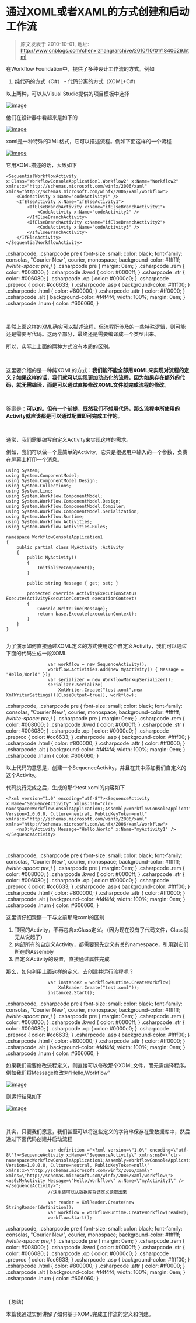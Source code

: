 # 通过XOML或者XAML的方式创建和启动工作流 
> 原文发表于 2010-10-01, 地址: http://www.cnblogs.com/chenxizhang/archive/2010/10/01/1840629.html 


在Workflow Foundation中，提供了多种设计工作流的方式。例如

 1. 纯代码的方式（C#） - 代码分离的方式（XOML+C#）

 以上两种，可以从Visual Studio提供的项目模板中选择

 [![image](./images/1840629-image_thumb.png "image")](http://images.cnblogs.com/cnblogs_com/chenxizhang/Windows-Live-Writer/35b07a03cf61_1101A/image_2.png)

 他们在设计器中看起来是如下的

 [![image](./images/1840629-image_thumb_1.png "image")](http://images.cnblogs.com/cnblogs_com/chenxizhang/Windows-Live-Writer/35b07a03cf61_1101A/image_4.png)

 xoml是一种特殊的XML格式，它可以描述流程。例如下面这样的一个流程

 [![image](./images/1840629-image_thumb_2.png "image")](http://images.cnblogs.com/cnblogs_com/chenxizhang/Windows-Live-Writer/35b07a03cf61_1101A/image_6.png)

 它用XOML描述的话，大致如下


```
<SequentialWorkflowActivity x:Class="WorkflowConsoleApplication1.Workflow2" x:Name="Workflow2" xmlns:x="http://schemas.microsoft.com/winfx/2006/xaml" xmlns="http://schemas.microsoft.com/winfx/2006/xaml/workflow">
    <CodeActivity x:Name="codeActivity1" />
    <IfElseActivity x:Name="ifElseActivity1">
        <IfElseBranchActivity x:Name="ifElseBranchActivity1">
            <CodeActivity x:Name="codeActivity2" />
        </IfElseBranchActivity>
        <IfElseBranchActivity x:Name="ifElseBranchActivity2">
            <CodeActivity x:Name="codeActivity3" />
        </IfElseBranchActivity>
    </IfElseActivity>
</SequentialWorkflowActivity>
```

.csharpcode, .csharpcode pre
{
 font-size: small;
 color: black;
 font-family: consolas, "Courier New", courier, monospace;
 background-color: #ffffff;
 /*white-space: pre;*/
}
.csharpcode pre { margin: 0em; }
.csharpcode .rem { color: #008000; }
.csharpcode .kwrd { color: #0000ff; }
.csharpcode .str { color: #006080; }
.csharpcode .op { color: #0000c0; }
.csharpcode .preproc { color: #cc6633; }
.csharpcode .asp { background-color: #ffff00; }
.csharpcode .html { color: #800000; }
.csharpcode .attr { color: #ff0000; }
.csharpcode .alt 
{
 background-color: #f4f4f4;
 width: 100%;
 margin: 0em;
}
.csharpcode .lnum { color: #606060; }

 


虽然上面这样的XML确实可以描述流程，但流程所涉及的一些特殊逻辑，则可能还是需要写代码。这两个部分，最终还是需要编译成一个类型出来。


所以，实际上上面的两种方式没有本质的区别。


 


这里要介绍的是一种纯XOML的方式：**我们能不能全部用XOML来实现对流程的定义？如果这样的话，我们就可以实现更加动态化的流程，因为如果存在额外的代码，就无需编译，而是可以通过直接修改XOML文件就完成流程的修改**。


 


答案是：**可以的。但有一个前提，既然我们不想用代码，那么流程中所使用的Activity就应该都是可以通过配置即可完成工作的**。


 


通常，我们需要编写自定义Activity来实现这样的需求。


例如，我们可以做一个最简单的Activity，它只是根据用户输入的一个参数，负责在屏幕上打印一个消息。


```
using System;
using System.ComponentModel;
using System.ComponentModel.Design;
using System.Collections;
using System.Linq;
using System.Workflow.ComponentModel;
using System.Workflow.ComponentModel.Design;
using System.Workflow.ComponentModel.Compiler;
using System.Workflow.ComponentModel.Serialization;
using System.Workflow.Runtime;
using System.Workflow.Activities;
using System.Workflow.Activities.Rules;

namespace WorkflowConsoleApplication1
{
    public partial class MyActivity :Activity
    {
        public MyActivity()
        {
            InitializeComponent();
        }

        public string Message { get; set; }

        protected override ActivityExecutionStatus Execute(ActivityExecutionContext executionContext)
        {
            Console.WriteLine(Message);
            return base.Execute(executionContext);
        }
    }
}


```

为了演示如何直接通过XOML定义的方式使用这个自定义Activity，我们可以通过下面的代码生成一段XOML


```
                var workflow = new SequenceActivity();
                workflow.Activities.Add(new MyActivity() { Message = "Hello,World" });
                var serializer = new WorkflowMarkupSerializer();
                serializer.Serialize(
                    XmlWriter.Create("test.xoml",new XmlWriterSettings(){CloseOutput=true}), workflow);

```


.csharpcode, .csharpcode pre
{
 font-size: small;
 color: black;
 font-family: consolas, "Courier New", courier, monospace;
 background-color: #ffffff;
 /*white-space: pre;*/
}
.csharpcode pre { margin: 0em; }
.csharpcode .rem { color: #008000; }
.csharpcode .kwrd { color: #0000ff; }
.csharpcode .str { color: #006080; }
.csharpcode .op { color: #0000c0; }
.csharpcode .preproc { color: #cc6633; }
.csharpcode .asp { background-color: #ffff00; }
.csharpcode .html { color: #800000; }
.csharpcode .attr { color: #ff0000; }
.csharpcode .alt 
{
 background-color: #f4f4f4;
 width: 100%;
 margin: 0em;
}
.csharpcode .lnum { color: #606060; }




以上代码的意思是，创建一个SequenceActivity，并且在其中添加我们自定义的这个Activity。


代码执行完成之后，生成的那个test.xoml的内容如下


```
<?xml version="1.0" encoding="utf-8"?><SequenceActivity x:Name="SequenceActivity" xmlns:ns0="clr-namespace:WorkflowConsoleApplication1;Assembly=WorkflowConsoleApplication1, Version=1.0.0.0, Culture=neutral, PublicKeyToken=null" xmlns:x="http://schemas.microsoft.com/winfx/2006/xaml" xmlns="http://schemas.microsoft.com/winfx/2006/xaml/workflow">
    <ns0:MyActivity Message="Hello,World" x:Name="myActivity1" />
</SequenceActivity>
```

```
 
```

.csharpcode, .csharpcode pre
{
 font-size: small;
 color: black;
 font-family: consolas, "Courier New", courier, monospace;
 background-color: #ffffff;
 /*white-space: pre;*/
}
.csharpcode pre { margin: 0em; }
.csharpcode .rem { color: #008000; }
.csharpcode .kwrd { color: #0000ff; }
.csharpcode .str { color: #006080; }
.csharpcode .op { color: #0000c0; }
.csharpcode .preproc { color: #cc6633; }
.csharpcode .asp { background-color: #ffff00; }
.csharpcode .html { color: #800000; }
.csharpcode .attr { color: #ff0000; }
.csharpcode .alt 
{
 background-color: #f4f4f4;
 width: 100%;
 margin: 0em;
}
.csharpcode .lnum { color: #606060; }

这里请仔细观察一下与之前那段xoml的区别
1. 顶层的Activity，不再包含x:Class定义。（因为现在没有了代码文件，Class就无从说起了）
2. 内部所有的自定义Activity，都需要预先定义有关的namespace，引用到它们所在的Assembly
3. 自定义Activity的设置，直接通过属性完成


那么，如何利用上面这样的定义，去创建并运行流程呢？


```
                var instance2 = workflowRuntime.CreateWorkflow(
                    XmlReader.Create("test.xoml"));
                instance2.Start();
```


.csharpcode, .csharpcode pre
{
 font-size: small;
 color: black;
 font-family: consolas, "Courier New", courier, monospace;
 background-color: #ffffff;
 /*white-space: pre;*/
}
.csharpcode pre { margin: 0em; }
.csharpcode .rem { color: #008000; }
.csharpcode .kwrd { color: #0000ff; }
.csharpcode .str { color: #006080; }
.csharpcode .op { color: #0000c0; }
.csharpcode .preproc { color: #cc6633; }
.csharpcode .asp { background-color: #ffff00; }
.csharpcode .html { color: #800000; }
.csharpcode .attr { color: #ff0000; }
.csharpcode .alt 
{
 background-color: #f4f4f4;
 width: 100%;
 margin: 0em;
}
.csharpcode .lnum { color: #606060; }




如果我们需要修改流程定义，则直接可以修改那个XOML文件，而无需编译程序。例如我们将Message修改为“Hello,Workflow”


[![image](./images/1840629-image_thumb_3.png "image")](http://images.cnblogs.com/cnblogs_com/chenxizhang/Windows-Live-Writer/35b07a03cf61_1101A/image_8.png)


则运行结果如下


[![image](./images/1840629-image_thumb_4.png "image")](http://images.cnblogs.com/cnblogs_com/chenxizhang/Windows-Live-Writer/35b07a03cf61_1101A/image_10.png)


 


其实，只要我们愿意，我们甚至可以将这些定义的字符串保存在爱数据库中，然后通过下面代码创建并启动流程


```
                var definition ="<?xml version=\"1.0\" encoding=\"utf-8\"?><SequenceActivity x:Name=\"SequenceActivity\" xmlns:ns0=\"clr-namespace:WorkflowConsoleApplication1;Assembly=WorkflowConsoleApplication1, Version=1.0.0.0, Culture=neutral, PublicKeyToken=null\" xmlns:x=\"http://schemas.microsoft.com/winfx/2006/xaml\" xmlns=\"http://schemas.microsoft.com/winfx/2006/xaml/workflow\"><ns0:MyActivity Message=\"Hello,Workflow\" x:Name=\"myActivity1\" /></SequenceActivity>";
                //这里还可以从数据库将该定义读取出来

                var reader = XmlReader.Create(new StringReader(definition));
                var workflow = workflowRuntime.CreateWorkflow(reader);
                workflow.Start();
```

.csharpcode, .csharpcode pre
{
 font-size: small;
 color: black;
 font-family: consolas, "Courier New", courier, monospace;
 background-color: #ffffff;
 /*white-space: pre;*/
}
.csharpcode pre { margin: 0em; }
.csharpcode .rem { color: #008000; }
.csharpcode .kwrd { color: #0000ff; }
.csharpcode .str { color: #006080; }
.csharpcode .op { color: #0000c0; }
.csharpcode .preproc { color: #cc6633; }
.csharpcode .asp { background-color: #ffff00; }
.csharpcode .html { color: #800000; }
.csharpcode .attr { color: #ff0000; }
.csharpcode .alt 
{
 background-color: #f4f4f4;
 width: 100%;
 margin: 0em;
}
.csharpcode .lnum { color: #606060; }

 


【总结】


本篇我通过实例讲解了如何基于XOML完成工作流的定义和创建。

